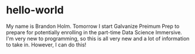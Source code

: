 # hello-world

My name is Brandon Holm.  Tomorrow I start Galvanize Preimum Prep to prepare for potentially enrolling in the part-time Data Science Immersive.  I'm very new to programming, so this is all very new and a lot of information to take in.  However, I can do this!
